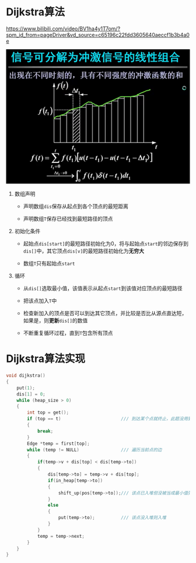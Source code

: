 # Dijkstra算法
<https://www.bilibili.com/video/BV1ha4y1T7om/?spm_id_from=pageDriver&vd_source=c65196c22fdd3605640aeccf1b3b4a0e>

![Alt text](image-575.png)

1. 数组声明
    * 声明数组`dis`保存从起点到各个顶点的最短距离

    * 声明数组`T`保存已经找到最短路径的顶点

2. 初始化条件
    * 起始点`dis[start]`的最短路径初始化为0，将与起始点`start`的邻边保存到`dis[]`中，其它顶点`dis[v]`的最短路径初始化为**无穷大**

    * 数组`T`只有起始点`start`

3. 循环
    * 从`dis[]`选取最小值，该值表示从起点`start`到该值对应顶点的最短路径

    * 把该点加入`T`中

    * 检查新加入的顶点是否可以到达其它顶点，并比较是否比从源点直达短，如果是，则**更新**`dis[]`的数值

    * 不断重复循环过程，直到`T`包含所有顶点

# Dijkstra算法实现

```c
void dijkstra()
{
	put(1);
	dis[1] = 0;
	while (heap_size > 0)
	{
		int top = get();
		if (top == t) 						/// 到达某个点就终止，此题没用到
		{
			break;
		}
		Edge *temp = first[top];
		while (temp != NULL)				/// 遍历当前点的边
		{
			if(temp->v + dis[top] < dis[temp->to])
			{
				dis[temp->to] = temp->v + dis[top];
				if(in_heap[temp->to])
				{
					shift_up(pos[temp->to]);/// 该点已入堆但没被当成最小值弹出
				}
				else
				{
					put(temp->to);          /// 该点没入堆则入堆
				}
			}
			temp = temp->next;
		}
	}
}
```
